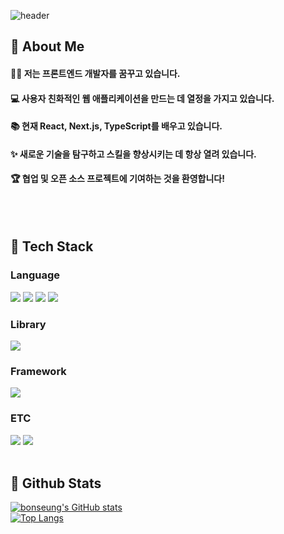 ![header](https://capsule-render.vercel.app/api?type=rect&color=gradient&height=300&section=header&text=Hi%20there!%20%F0%9F%98%8C)

<div>
  <!--Body-->
  
  ## 👀 About Me
#### 🙋‍♂️ 저는 프론트엔드 개발자를 꿈꾸고 있습니다.<br/>
#### 💻 사용자 친화적인 웹 애플리케이션을 만드는 데 열정을 가지고 있습니다.<br/>
#### 📚 현재 React, Next.js, TypeScript를 배우고 있습니다.<br/>
#### ✨ 새로운 기술을 탐구하고 스킬을 향상시키는 데 항상 열려 있습니다.<br/>
#### 🏆 협업 및 오픈 소스 프로젝트에 기여하는 것을 환영합니다!
  <br/>
  <br/>
  
 ## 🧱 Tech Stack

### Language
<!--HTML5-->
<img src="https://img.shields.io/badge/HTML5-E34F26?style=flat-square&logo=HTML5&logoColor=white"/>
<!--CSS-->
<img src="https://img.shields.io/badge/CSS3-1572B6?style=flat-square&logo=CSS3&logoColor=white"/>
<!--JavaScript-->
<img src="https://img.shields.io/badge/JavaScript-F7DF1E?style=flat-square&logo=JavaScript&logoColor=white"/>
<!--TypeScript-->
<img src="https://img.shields.io/badge/TypeScript-3178C6?style=flat-square&logo=TypeScript&logoColor=white"/>
<br/>

### Library
<!--React-->
<img src="https://img.shields.io/badge/React-61DAFB?style=flat-square&logo=React&logoColor=white"/>
<br/>

### Framework
<!--Next.js-->
<img src="https://img.shields.io/badge/Next.js-000000?style=flat-square&logo=Next.js&logoColor=white"/>
<br/>

### ETC
<!--GitHub-->
<img src="https://img.shields.io/badge/GitHub-181717?style=flat-square&logo=GitHub&logoColor=white"/>
<!--Figma-->
<img src="https://img.shields.io/badge/Figma-F24E1E?style=flat-square&logo=Figma&logoColor=white"/>

  <br/>
  <br/>
  
  ## 🤔 Github Stats
  [![bonseung's GitHub stats](https://github-readme-stats.vercel.app/api?username=bonseung-dev)](https://github.com/bonseung-dev/github-readme-stats)
  <br/>
  [![Top Langs](https://github-readme-stats.vercel.app/api/top-langs/?username=bonseung-dev)](https://github.com/bonseung-dev/github-readme-stats)
  
</div>
<!--
**bonseung-dev/bonseung-dev** is a ✨ _special_ ✨ repository because its `README.md` (this file) appears on your GitHub profile.

Here are some ideas to get you started:

- 🔭 I’m currently working on ...
- 🌱 I’m currently learning ...
- 👯 I’m looking to collaborate on ...
- 🤔 I’m looking for help with ...
- 💬 Ask me about ...
- 📫 How to reach me: ...
- 😄 Pronouns: ...
- ⚡ Fun fact: ...
-->
